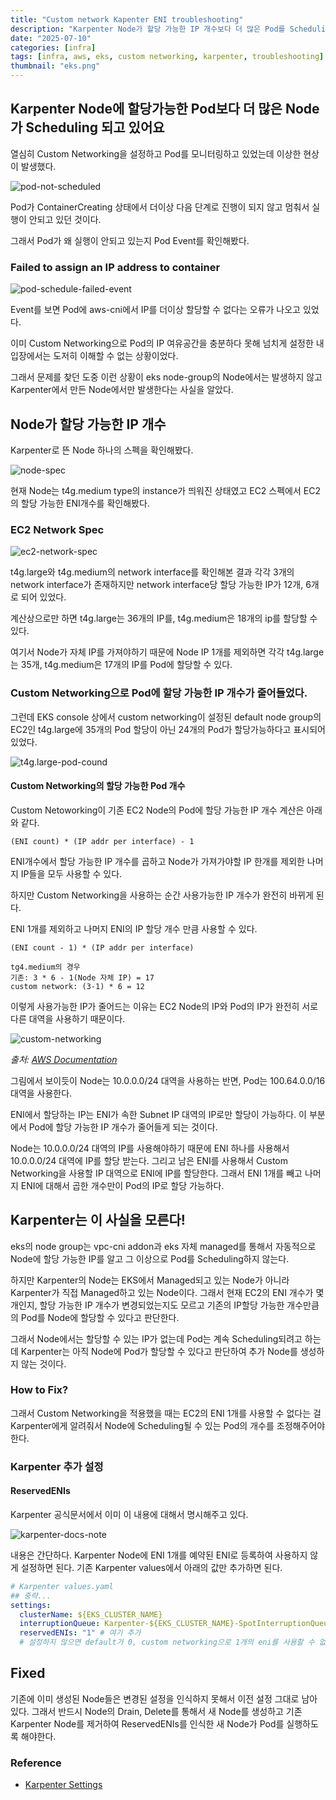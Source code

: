 ```yaml
---
title: "Custom network Kapenter ENI troubleshooting"
description: "Karpenter Node가 할당 가능한 IP 개수보다 더 많은 Pod를 Scheduling 하는 문제 해결"
date: "2025-07-10"
categories: [infra]
tags: [infra, aws, eks, custom networking, karpenter, troubleshooting]
thumbnail: "eks.png"
---
```


## Karpenter Node에 할당가능한 Pod보다 더 많은 Node가 Scheduling 되고 있어요

열심히 Custom Networking을 설정하고 Pod를 모니터링하고 있었는데 이상한 현상이 발생했다.

![pod-not-scheduled](/images/posts/contents/custom-networking-karpenter-eni-troubleshooting/pod-not-scheduled.png)

Pod가 ContainerCreating 상태에서 더이상 다음 단계로 진행이 되지 않고 멈춰서 실행이 안되고 있던 것이다.

그래서 Pod가 왜 실행이 안되고 있는지 Pod Event를 확인해봤다.

### Failed to assign an IP address to container

![pod-schedule-failed-event](/images/posts/contents/custom-networking-karpenter-eni-troubleshooting/pod-schedule-failed-event.png)

Event를 보면 Pod에 aws-cni에서 IP를 더이상 할당할 수 없다는 오류가 나오고 있었다.

이미 Custom Networking으로 Pod의 IP 여유공간을 충분하다 못해 넘치게 설정한 내 입장에서는 도저히 이해할 수 없는 상황이었다.

그래서 문제를 찾던 도중 이런 상황이 eks node-group의 Node에서는 발생하지 않고 Karpenter에서 만든 Node에서만 발생한다는 사실을 알았다.

## Node가 할당 가능한 IP 개수

Karpenter로 뜬 Node 하나의 스펙을 확인해봤다.

![node-spec](/images/posts/contents/custom-networking-karpenter-eni-troubleshooting/node-spec.png)

현재 Node는 t4g.medium type의 instance가 띄워진 상태였고 EC2 스펙에서 EC2의 할당 가능한 ENI개수를 확인해봤다.

### EC2 Network Spec

![ec2-network-spec](/images/posts/contents/custom-networking-karpenter-eni-troubleshooting/ec2-network-spec.png)

t4g.large와 t4g.medium의 network interface를 확인해본 결과 각각 3개의 network interface가 존재하지만 network interface당 할당 가능한 IP가 12개, 6개로 되어 있었다.

계산상으로만 하면 t4g.large는 36개의 IP를, t4g.medium은 18개의 ip를 할당할 수 있다.

여기서 Node가 자체 IP를 가져야하기 때문에 Node IP 1개를 제외하면 각각 t4g.large는 35개, t4g.medium은 17개의 IP를 Pod에 할당할 수 있다.

### Custom Networking으로 Pod에 할당 가능한 IP 개수가 줄어들었다.

그런데 EKS console 상에서 custom networking이 설정된 default node group의 EC2인 t4g.large에 35개의 Pod 할당이 아닌 24개의 Pod가 할당가능하다고 표시되어 있었다.

![t4g.large-pod-cound](/images/posts/contents/custom-networking-karpenter-eni-troubleshooting/t4g.large-pod-cound.png)

#### Custom Networking의 할당 가능한 Pod 개수

Custom Netoworking이 기존 EC2 Node의 Pod에 할당 가능한 IP 개수 계산은 아래와 같다.

```
(ENI count) * (IP addr per interface) - 1
```

ENI개수에서 할당 가능한 IP 개수를 곱하고 Node가 가져가야할 IP 한개를 제외한 나머지 IP들을 모두 사용할 수 있다.

하지만 Custom Networking을 사용하는 순간 사용가능한 IP 개수가 완전히 바뀌게 된다.

ENI 1개를 제외하고 나머지 ENI의 IP 할당 개수 만큼 사용할 수 있다.

```
(ENI count - 1) * (IP addr per interface)

tg4.medium의 경우
기존: 3 * 6 - 1(Node 자체 IP) = 17
custom network: (3-1) * 6 = 12
```

이렇게 사용가능한 IP가 줄어드는 이유는 EC2 Node의 IP와 Pod의 IP가 완전히 서로 다른 대역을 사용하기 때문이다.

![custom-networking](/images/posts/contents/custom-networking-karpenter-eni-troubleshooting/custom-networking.png)

_출처: [AWS Documentation](https://docs.aws.amazon.com/ko_kr/eks/latest/userguide/cni-custom-network.html)_

그림에서 보이듯이 Node는 10.0.0.0/24 대역을 사용하는 반면, Pod는 100.64.0.0/16 대역을 사용한다.

ENI에서 할당하는 IP는 ENI가 속한 Subnet IP 대역의 IP로만 할당이 가능하다. 이 부분에서 Pod에 할당 가능한 IP 개수가 줄어들게 되는 것이다.

Node는 10.0.0.0/24 대역의 IP를 사용해야하기 때문에 ENI 하나를 사용해서 10.0.0.0/24 대역에 IP를 할당 받는다. 그리고 남은 ENI를 사용해서 Custom Networking을 사용할 IP 대역으로 ENI에 IP를 할당한다. 그래서 ENI 1개를 빼고 나머지 ENI에 대해서 곱한 개수만이 Pod의 IP로 할당 가능하다.

## Karpenter는 이 사실을 모른다!

eks의 node group는 vpc-cni addon과 eks 자체 managed를 통해서 자동적으로 Node에 할당 가능한 IP를 알고 그 이상으로 Pod를 Scheduling하지 않는다.

하지만 Karpenter의 Node는 EKS에서 Managed되고 있는 Node가 아니라 Karpenter가 직접 Managed하고 있는 Node이다. 그래서 현재 EC2의 ENI 개수가 몇개인지, 할당 가능한 IP 개수가 변경되었는지도 모르고 기존의 IP할당 가능한 개수만큼의 Pod를 Node에 할당할 수 있다고 판단한다.

그래서 Node에서는 할당할 수 있는 IP가 없는데 Pod는 계속 Scheduling되려고 하는데 Karpenter는 아직 Node에 Pod가 할당할 수 있다고 판단하여 추가 Node를 생성하지 않는 것이다.

### How to Fix?

그래서 Custom Networking을 적용했을 때는 EC2의 ENI 1개를 사용할 수 없다는 걸 Karpenter에게 알려줘서 Node에 Scheduling될 수 있는 Pod의 개수를 조정해주어야한다.

### Karpenter 추가 설정

#### ReservedENIs

Karpenter 공식문서에서 이미 이 내용에 대해서 명시해주고 있다.

![karpenter-docs-note](/images/posts/contents/custom-networking-karpenter-eni-troubleshooting/karpenter-docs-note.png)

내용은 간단하다. Karpenter Node에 ENI 1개를 예약된 ENI로 등록하여 사용하지 않게 설정하면 된다. 기존 Karpenter values에서 아래의 값만 추가하면 된다.

```yaml
# Karpenter values.yaml
## 중략...
settings:
  clusterName: ${EKS_CLUSTER_NAME}
  interruptionQueue: Karpenter-${EKS_CLUSTER_NAME}-SpotInterruptionQueue
  reservedENIs: "1" # 여기 추가
  # 설정하지 않으면 default가 0, custom networking으로 1개의 eni를 사용할 수 없으므로 1을 입력하여 ENI 1개가 예약된 상태여서 사용할 수 없다고 명시
```

## Fixed

기존에 이미 생성된 Node들은 변경된 설정을 인식하지 못해서 이전 설정 그대로 남아있다. 그래서 반드시 Node의 Drain, Delete를 통해서 새 Node를 생성하고 기존 Karpenter Node를 제거하여 ReservedENIs를 인식한 새 Node가 Pod를 실행하도록 해야한다.

### Reference

- [Karpenter Settings](https://karpenter.sh/docs/reference/settings/)
